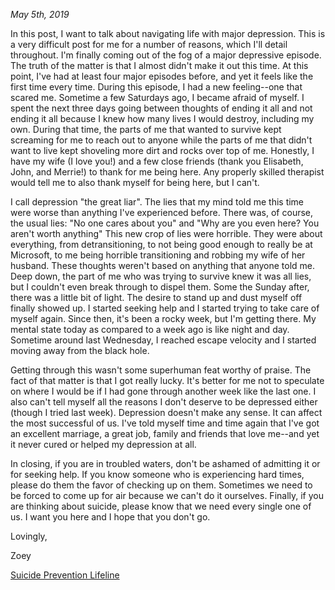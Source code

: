 *May 5th, 2019*

In this post, I want to talk about navigating life with major depression. This is a very difficult post for me for a number of reasons, which I'll detail throughout. I'm finally coming out of the fog of a major depressive episode. The truth of the matter is that I almost didn't make it out this time. At this point, I've had at least four major episodes before, and yet it feels like the first time every time. During this episode, I had a new feeling--one that scared me. Sometime a few Saturdays ago, I became afraid of myself. I spent the next three days going between thoughts of ending it all and not ending it all because I knew how many lives I would destroy, including my own. During that time, the parts of me that wanted to survive kept screaming for me to reach out to anyone while the parts of me that didn't want to live kept shoveling more dirt and rocks over top of me. Honestly, I have my wife (I love you!) and a few close friends (thank you Elisabeth, John, and Merrie!) to thank for me being here. Any properly skilled therapist would tell me to also thank myself for being here, but I can't.

I call depression "the great liar". The lies that my mind told me this time were worse than anything I've experienced before. There was, of course, the usual lies: "No one cares about you" and "Why are you even here? You aren't worth anything" This new crop of lies were horrible. They were about everything, from detransitioning, to not being good enough to really be at Microsoft, to me being horrible transitioning and robbing my wife of her husband. These thoughts weren't based on anything that anyone told me. Deep down, the part of me who was trying to survive knew it was all lies, but I couldn't even break through to dispel them. Some the Sunday after, there was a little bit of light. The desire to stand up and dust myself off finally showed up. I started seeking help and I started trying to take care of myself again. Since then, it's been a rocky week, but I'm getting there. My mental state today as compared to a week ago is like night and day. Sometime around last Wednesday, I reached escape velocity and I started moving away from the black hole.

Getting through this wasn't some superhuman feat worthy of praise. The fact of that matter is that I got really lucky. It's better for me not to speculate on where I would be if I had gone through another week like the last one. I also can't tell myself all the reasons I don't deserve to be depressed either (though I tried last week). Depression doesn't make any sense. It can affect the most successful of us. I've told myself time and time again that I've got an excellent marriage, a great job, family and friends that love me--and yet it never cured or helped my depression at all.

In closing, if you are in troubled waters, don't be ashamed of admitting it or for seeking help. If you know someone who is experiencing hard times, please do them the favor of checking up on them. Sometimes we need to be forced to come up for air because we can't do it ourselves. Finally, if you are thinking about suicide, please know that we need every single one of us. I want you here and I hope that you don't go.

Lovingly,

Zoey

[Suicide Prevention Lifeline](http://suicidepreventionlifeline.org/)